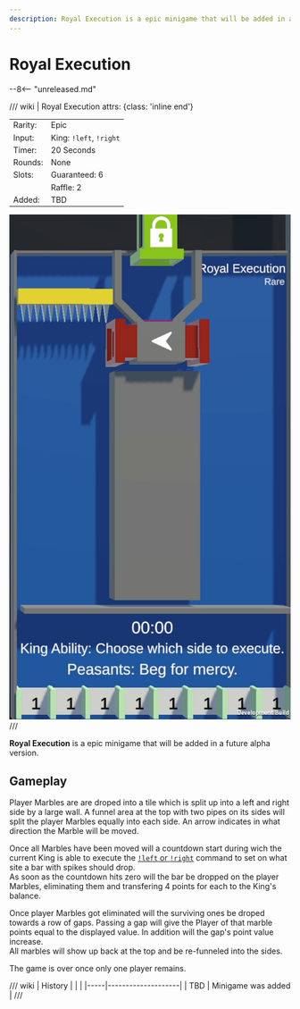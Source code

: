```yaml
---
description: Royal Execution is a epic minigame that will be added in a future alpha version.
---
```


# Royal Execution

--8<-- "unreleased.md"

/// wiki | Royal Execution
    attrs: {class: 'inline end'}

|         |                         |
|---------|-------------------------|
| Rarity: | Epic                    |
| Input:  | King: `!left`, `!right` |
| Timer:  | 20 Seconds              |
| Rounds: | None                    |
| Slots:  | Guaranteed: 6           |
|         | Raffle: 2               |
| Added:  | TBD                     |

![royal-execution](../../assets/images/minigames/royal-execution.png)
///

**Royal Execution** is a epic minigame that will be added in a future alpha version.

## Gameplay

Player Marbles are are droped into a tile which is split up into a left and right side by a large wall. A funnel area at the top with two pipes on its sides will split the player Marbles equally into each side. An arrow indicates in what direction the Marble will be moved.

Once all Marbles have been moved will a countdown start during wich the current King is able to execute the [`!left` or `!right`](../../chat-commands/twitch.md#left-and-right) command to set on what site a bar with spikes should drop.  
As soon as the countdown hits zero will the bar be dropped on the player Marbles, eliminating them and transfering 4 points for each to the King's balance.

Once player Marbles got eliminated will the surviving ones be droped towards a row of gaps. Passing a gap will give the Player of that marble points equal to the displayed value. In addition will the gap's point value increase.  
All marbles will show up back at the top and be re-funneled into the sides.

The game is over once only one player remains.

/// wiki | History
|     |                    |
|-----|--------------------|
| TBD | Minigame was added |
///